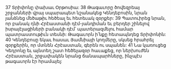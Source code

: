 37 Տրիփոնը փախաւ Օրթոսիա: 38 Թագաւորը ծովեզրեայ շրջանների վրայ սպարապետ նշանակեց Կենդեբոսին, նրան յանձնեց մեծաթիւ հեծեալ եւ հետեւակ զօրքեր: 39 Պատուիրեց նրան, որ բանակ դնի Հրէաստանի դէմ-յանդիման եւ բերդեր շինելով իսրայէլացիների բանակի դէմ՝ պատերազմելու համար պատրաստութիւն տեսնի: Թագաւորն ի՛նքը հետապնդեց Տրիփոնին:
40 Կենդեբոսը եկաւ հասաւ Յամնիայի կողմերը, սկսեց հրահրել զօրքերին, որ մտնեն Հրէաստան, գերեն ու սպանեն: 41 Նա կառուցեց Կեդրոնը եւ այնտեղ շատ հեծելազօր հաւաքեց, որ ներխուժեն Հրէաստան, շրջափակեն նրանց ճանապարհները, ինչպէս թագաւորն էր հրամայել:
